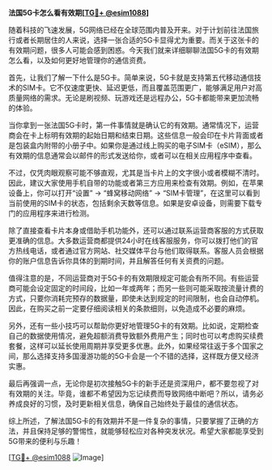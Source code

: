 **法国5G卡怎么看有效期[[TG💪+ @esim1088](https://t.me/s/esim1088)]**

随着科技的飞速发展，5G网络已经在全球范围内普及开来。对于计划前往法国旅行或者长期居住的人来说，选择一张合适的5G卡显得尤为重要。而关于这张卡的有效期问题，很多人可能会感到困惑。今天我们就来详细聊聊法国5G卡的有效期怎么看，以及如何更好地管理你的通信资费。

首先，让我们了解一下什么是5G卡。简单来说，5G卡就是支持第五代移动通信技术的SIM卡。它不仅速度更快、延迟更低，而且覆盖范围更广，能够满足用户对高质量网络的需求。无论是刷视频、玩游戏还是远程办公，5G卡都能带来更加流畅的体验。

当你拿到一张法国5G卡时，第一件事情就是确认它的有效期。通常情况下，运营商会在卡上标明有效期的起始日期和结束日期。这些信息一般会印在卡片背面或者是包装盒内附带的小册子中。如果你是通过线上购买的电子SIM卡（eSIM），那么有效期的信息通常会以邮件的形式发送给你，或者可以在相关应用程序中查看。

不过，仅凭肉眼观察可能不够直观，尤其是当卡片上的文字很小或者模糊不清时。因此，建议大家使用手机自带的功能或者第三方应用来检查有效期。例如，在苹果设备上，你可以打开“设置” -> “蜂窝移动网络” -> “SIM卡管理”，在这里可以看到当前使用的SIM卡的状态，包括剩余天数等信息。如果是安卓设备，则需要下载专门的应用程序来进行检测。

除了直接查看卡片本身或借助手机功能外，还可以通过联系运营商客服的方式获取更准确的信息。大多数运营商都提供24小时在线客服服务，你可以拨打他们的官方热线电话，或者通过官方网站、社交媒体平台与他们取得联系。客服人员会根据你的账户信息告诉你具体的到期时间，并且解答任何有关资费的问题。

值得注意的是，不同运营商对于5G卡的有效期限规定可能会有所不同。有些运营商可能会设定固定的时间段，比如一年或两年；而另一些则可能采取按流量计费的方式，只要你消耗完预存的数据量，即使未达到规定的时间限制，也会自动停机。因此，在购买之前一定要仔细阅读相关的条款细则，以免造成不必要的麻烦。

另外，还有一些小技巧可以帮助你更好地管理5G卡的有效期。比如说，定期检查自己的数据使用情况，避免超额消费导致额外费用产生；同时也可以考虑购买续费套餐，这样可以延长使用周期并享受更多优惠。此外，如果经常往返于多个国家之间，那么选择支持多国漫游功能的5G卡会是一个不错的选择，这样既方便又经济实惠。

最后再强调一点，无论你是初次接触5G卡的新手还是资深用户，都不要忽视了对有效期的关注。毕竟，谁都不希望因为忘记续费而导致网络中断吧？所以，请务必养成良好的习惯，及时更新相关信息，确保自己始终处于最佳的通信状态。

综上所述，了解法国5G卡的有效期并不是一件复杂的事情，只要掌握了正确的方法，并且保持足够的警惕性，就能够轻松应对各种突发状况。希望大家都能享受到5G带来的便利与乐趣！

[[TG💪+ @esim1088](https://t.me/s/esim1088) ![Image](https://i.postimg.cc/4NQfJmqS/Snipaste-2025-05-13-00-14-12.png)]